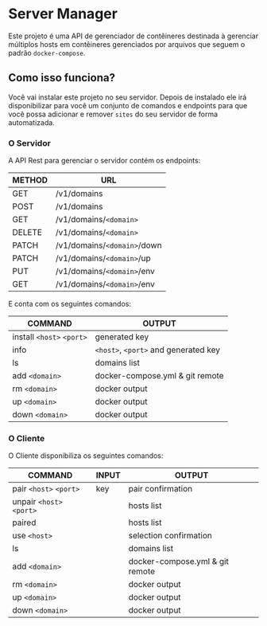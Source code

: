 # Server Manager

Este projeto é uma API de gerenciador de contêineres destinada à gerenciar múltiplos hosts em contêineres gerenciados por arquivos que seguem o padrão `docker-compose`.

## Como isso funciona?

Você vai instalar este projeto no seu servidor.
Depois de instalado ele irá disponibilizar para você um conjunto de comandos e endpoints para que você possa adicionar e remover `sites` do seu servidor de forma automatizada.

### O Servidor

A API Rest para gerenciar o servidor contém os endpoints:

| METHOD | URL                          |
|--------|------------------------------|
| GET    | /v1/domains                  |
| POST   | /v1/domains                  |
| GET    | /v1/domains/`<domain>`       |
| DELETE | /v1/domains/`<domain>`       |
| PATCH  | /v1/domains/`<domain>`/down  |
| PATCH  | /v1/domains/`<domain>`/up    |
| PUT    | /v1/domains/`<domain>`/env   |
| GET    | /v1/domains/`<domain>`/env   |
 
 E conta com os seguintes comandos:
 
 | COMMAND                   | OUTPUT                               |
 |---------------------------|--------------------------------------|
 | install `<host>` `<port>` | generated key                        |
 | info                      | `<host>`, `<port>` and generated key |
 | ls                        | domains list                         |
 | add `<domain>`            | docker-compose.yml & git remote      |
 | rm `<domain>`             | docker output                        |
 | up `<domain>`             | docker output                        |
 | down `<domain>`           | docker output                        |

### O Cliente

O Cliente disponibiliza os seguintes comandos:

 | COMMAND                   | INPUT | OUTPUT                           |
 |---------------------------|-------|----------------------------------|
 | pair `<host>` `<port>`    | key   | pair confirmation                |
 | unpair `<host>` `<port>`  |       | hosts list                       |
 | paired                    |       | hosts list                       |
 | use `<host>`              |       | selection confirmation           |
 | ls                        |       | domains list                     |
 | add `<domain>`            |       | docker-compose.yml & git remote  |
 | rm `<domain>`             |       | docker output                    |
 | up `<domain>`             |       | docker output                    |
 | down `<domain>`           |       | docker output                    |
